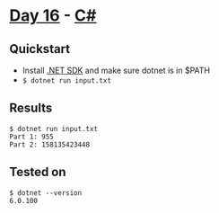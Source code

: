 # [Day 16](https://adventofcode.com/2021/day/16) - [C#](https://dotnet.microsoft.com/)

## Quickstart
* Install [.NET SDK](https://dotnet.microsoft.com/) and make sure dotnet is in $PATH
* `$ dotnet run input.txt`

## Results
```console
$ dotnet run input.txt
Part 1: 955
Part 2: 158135423448
```

## Tested on
```console
$ dotnet --version
6.0.100
```